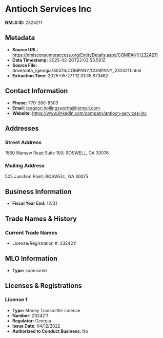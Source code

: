 # Antioch Services Inc

**NMLS ID:** 2324211

## Metadata
- **Source URL:** https://nmlsconsumeraccess.org/EntityDetails.aspx/COMPANY/2324211
- **Data Timestamp:** 2025-02-26T22:02:53.581Z
- **Source File:** drive/data_/georgia/30076/COMPANY/COMPANY_2324211.html
- **Extraction Time:** 2025-05-27T12:01:35.673462

## Contact Information
- **Phone:** 770-380-8503
- **Email:** langdon.hollingsworth@hotmail.com
- **Website:** https://www.linkedin.com/company/antioch-services-inc

## Addresses
### Street Address
1560 Warsaw Road Suite 100; ROSWELL, GA 30076

### Mailing Address
525 Junction Point; ROSWELL, GA 30075

## Business Information
- **Fiscal Year End:** 12/31

## Trade Names & History
### Current Trade Names
- License/Registration #: 2324211

## MLO Information
- **Type:** sponsored

## Licenses & Registrations

### License 1
- **Type:** Money Transmitter License
- **Number:** 2324211
- **Regulator:** Georgia
- **Issue Date:** 04/12/2022
- **Authorized to Conduct Business:** No
